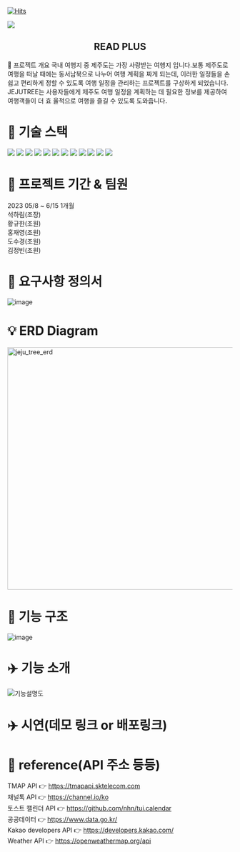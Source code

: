 
[![Hits](https://hits.seeyoufarm.com/api/count/incr/badge.svg?url=https%3A%2F%2Fgithub.com%2Fgami03%2Fnew_semi_project&count_bg=%233D81C8&title_bg=%23EDE4B9&icon=&icon_color=%23E7E7E7&title=hits&edge_flat=false)](https://hits.seeyoufarm.com)

<img src="[https://img.shields.io/badge/fontawesome-339AF0?style=for-the-badge&logo=fontawesome&logoColor=white](https://user-images.githubusercontent.com/115006836/248641550-1d8ada39-ae98-4232-93af-6cf489872bdf.png)">
<h2 align=center>READ PLUS</h2>
📌 프로젝트 개요
<bn>
국내 여행지 중 제주도는 가장 사랑받는 여행지 입니다.보통 제주도로 여행을 떠날 때에는 동서남북으로 나누어 여행 계획을 짜게 되는데,​ 이러한 일정들을 손쉽고 편리하게 정할 수 있도록 여행 일정을 관리하는 프로젝트를 구상하게 되었습니다.​
<br>JEJUTREE는 사용자들에게 제주도 여행 일정을 계획하는 데 필요한 정보를 제공하여 여행객들이 더 효 율적으로 여행을 즐길 수 있도록 도와줍니다.

# 🚀 기술 스택
 <img src="https://img.shields.io/badge/java-007396?style=for-the-badge&logo=java&logoColor=white"> <img src="https://img.shields.io/badge/html5-E34F26?style=for-the-badge&logo=html5&logoColor=white"> <img src="https://img.shields.io/badge/css-1572B6?style=for-the-badge&logo=css3&logoColor=white"> <img src="https://img.shields.io/badge/javascript-F7DF1E?style=for-the-badge&logo=javascript&logoColor=black"> <img src="https://img.shields.io/badge/jquery-0769AD?style=for-the-badge&logo=jquery&logoColor=white"> <img src="https://img.shields.io/badge/mysql-4479A1?style=for-the-badge&logo=mysql&logoColor=white"> <img src="https://img.shields.io/badge/spring-6DB33F?style=for-the-badge&logo=spring&logoColor=white"> <img src="https://img.shields.io/badge/amazonaws-232F3E?style=for-the-badge&logo=amazonaws&logoColor=white"> <img src="https://img.shields.io/badge/apache tomcat-F8DC75?style=for-the-badge&logo=apachetomcat&logoColor=white"> <img src="https://img.shields.io/badge/github-181717?style=for-the-badge&logo=github&logoColor=white"> <img src="https://img.shields.io/badge/git-F05032?style=for-the-badge&logo=git&logoColor=white"> <img src="https://img.shields.io/badge/fontawesome-339AF0?style=for-the-badge&logo=fontawesome&logoColor=white">


# 📆 프로젝트 기간 & 팀원 
2023 05/8 ~ 6/15 1개월
<br>
석하림(조장)
<br>
황규한(조원)
<br>
홍재영(조원)
<br>
도수경(조원)
<br>
김정빈(조원)

# 📑 요구사항 정의서
![image](https://github.com/harim-000/JEJU_TREE/assets/81612425/720dcf4f-dade-42d4-907e-192337d2c70a)
 
# 💡 ERD Diagram<br>
<img width="543" alt="jeju_tree_erd" src="https://github.com/harim-000/JEJU_TREE/assets/81612425/2a300a51-0de5-4f47-bacd-0b4121b00af6">


# 👀 기능 구조
![image](https://github.com/harim-000/JEJU_TREE/assets/81612425/dc0e18e2-a25a-4c9f-b888-f7ce9c2bd204)

# ✈️ 기능 소개
 ![기능설명도](https://github.com/harim-000/JEJU_TREE/assets/128435396/51822db8-77a3-40fa-82b8-78eb321eb259)

 
# ✈️ 시연(데모 링크 or 배포링크)
 

# 🔎 reference(API 주소 등등)
TMAP API 👉  https://tmapapi.sktelecom.com
 <br>
채널톡 API 👉 https://channel.io/ko
 <br>
토스트 캘린더 API 👉 https://github.com/nhn/tui.calendar
 <br>
공공데이터 👉 https://www.data.go.kr/ 
 <br>
Kakao developers API 👉 https://developers.kakao.com/ 
 <br>
Weather API 👉 https://openweathermap.org/api

